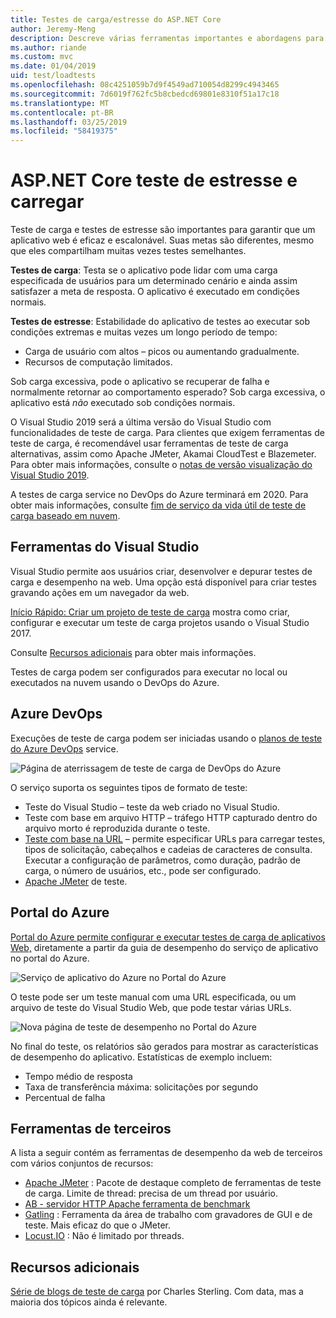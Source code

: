 ```yaml
---
title: Testes de carga/estresse do ASP.NET Core
author: Jeremy-Meng
description: Descreve várias ferramentas importantes e abordagens para testes de carga e aplicativos ASP.NET Core de teste de carga.
ms.author: riande
ms.custom: mvc
ms.date: 01/04/2019
uid: test/loadtests
ms.openlocfilehash: 08c4251059b7d9f4549ad710054d8299c4943465
ms.sourcegitcommit: 7d6019f762fc5b8cbedcd69801e8310f51a17c18
ms.translationtype: MT
ms.contentlocale: pt-BR
ms.lasthandoff: 03/25/2019
ms.locfileid: "58419375"
---
```

# <a name="load-and-stress-testing-aspnet-core"></a>ASP.NET Core teste de estresse e carregar

Teste de carga e testes de estresse são importantes para garantir que um aplicativo web é eficaz e escalonável. Suas metas são diferentes, mesmo que eles compartilham muitas vezes testes semelhantes.

**Testes de carga**: Testa se o aplicativo pode lidar com uma carga especificada de usuários para um determinado cenário e ainda assim satisfazer a meta de resposta. O aplicativo é executado em condições normais.

**Testes de estresse**: Estabilidade do aplicativo de testes ao executar sob condições extremas e muitas vezes um longo período de tempo:

* Carga de usuário com altos – picos ou aumentando gradualmente.
* Recursos de computação limitados.

Sob carga excessiva, pode o aplicativo se recuperar de falha e normalmente retornar ao comportamento esperado? Sob carga excessiva, o aplicativo está *não* executado sob condições normais.

O Visual Studio 2019 será a última versão do Visual Studio com funcionalidades de teste de carga. Para clientes que exigem ferramentas de teste de carga, é recomendável usar ferramentas de teste de carga alternativas, assim como Apache JMeter, Akamai CloudTest e Blazemeter. Para obter mais informações, consulte o [notas de versão visualização do Visual Studio 2019](/visualstudio/releases/2019/release-notes-preview#test-tools).

A testes de carga service no DevOps do Azure terminará em 2020. Para obter mais informações, consulte [fim de serviço da vida útil de teste de carga baseado em nuvem](https://devblogs.microsoft.com/devops/cloud-based-load-testing-service-eol/).

## <a name="visual-studio-tools"></a>Ferramentas do Visual Studio

Visual Studio permite aos usuários criar, desenvolver e depurar testes de carga e desempenho na web. Uma opção está disponível para criar testes gravando ações em um navegador da web.

[Início Rápido: Criar um projeto de teste de carga](/visualstudio/test/quickstart-create-a-load-test-project?view=vs-2017) mostra como criar, configurar e executar um teste de carga projetos usando o Visual Studio 2017.

Consulte [Recursos adicionais](#add) para obter mais informações.

Testes de carga podem ser configurados para executar no local ou executados na nuvem usando o DevOps do Azure.

## <a name="azure-devops"></a>Azure DevOps

Execuções de teste de carga podem ser iniciadas usando o [planos de teste do Azure DevOps](/azure/devops/test/load-test/index?view=vsts) service.

![Página de aterrissagem de teste de carga de DevOps do Azure](./load-tests/_static/azure-devops-load-test.png)

O serviço suporta os seguintes tipos de formato de teste:

* Teste do Visual Studio – teste da web criado no Visual Studio.
* Teste com base em arquivo HTTP – tráfego HTTP capturado dentro do arquivo morto é reproduzida durante o teste.
* [Teste com base na URL](/azure/devops/test/load-test/get-started-simple-cloud-load-test?view=vsts) – permite especificar URLs para carregar testes, tipos de solicitação, cabeçalhos e cadeias de caracteres de consulta. Executar a configuração de parâmetros, como duração, padrão de carga, o número de usuários, etc., pode ser configurado.
* [Apache JMeter](https://jmeter.apache.org/) de teste.

## <a name="azure-portal"></a>Portal do Azure

[Portal do Azure permite configurar e executar testes de carga de aplicativos Web,](/azure/devops/test/load-test/app-service-web-app-performance-test?view=vsts) diretamente a partir da guia de desempenho do serviço de aplicativo no portal do Azure.

![Serviço de aplicativo do Azure no Portal do Azure](./load-tests/_static/azure-appservice-perf-test.png)

O teste pode ser um teste manual com uma URL especificada, ou um arquivo de teste do Visual Studio Web, que pode testar várias URLs.

![Nova página de teste de desempenho no Portal do Azure](./load-tests/_static/azure-appservice-perf-test-config.png)

No final do teste, os relatórios são gerados para mostrar as características de desempenho do aplicativo. Estatísticas de exemplo incluem:

* Tempo médio de resposta
* Taxa de transferência máxima: solicitações por segundo
* Percentual de falha

## <a name="third-party-tools"></a>Ferramentas de terceiros

A lista a seguir contém as ferramentas de desempenho da web de terceiros com vários conjuntos de recursos:

* [Apache JMeter](https://jmeter.apache.org/) : Pacote de destaque completo de ferramentas de teste de carga. Limite de thread: precisa de um thread por usuário.
* [AB - servidor HTTP Apache ferramenta de benchmark](https://httpd.apache.org/docs/2.4/programs/ab.html)
* [Gatling](https://gatling.io/) : Ferramenta da área de trabalho com gravadores de GUI e de teste. Mais eficaz do que o JMeter.
* [Locust.IO](https://locust.io/) : Não é limitado por threads.

<a name="add"></a>

## <a name="additional-resources"></a>Recursos adicionais

[Série de blogs de teste de carga](https://blogs.msdn.microsoft.com/charles_sterling/2015/06/01/load-test-series-part-i-creating-web-performance-tests-for-a-load-test/) por Charles Sterling. Com data, mas a maioria dos tópicos ainda é relevante.
